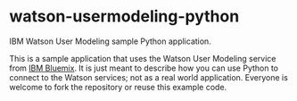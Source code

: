 watson-usermodeling-python
==========================

IBM Watson User Modeling sample Python application.

This is a sample application that uses the Watson User Modeling service from [IBM Bluemix](http://bluemix.net).
It is just meant to describe how you can use Python to connect to the Watson services; not as a real world
application. Everyone is welcome to fork the repository or reuse this example code.
